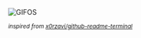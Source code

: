 <div align="justify">
<picture>
    <source media="(prefers-color-scheme: dark)" srcset="https://i.ibb.co/QNtryLw/output-gif.gif">
    <source media="(prefers-color-scheme: light)" srcset="https://i.ibb.co/QNtryLw/output-gif.gif">
    <img alt="GIFOS" src="https://i.ibb.co/QNtryLw/output-gif.gif">
</picture>

<sub><i>inspired from [x0rzavi/github-readme-terminal](https://github.com/x0rzavi/github-readme-terminal)</i></sub>

</div>

<!-- Image deletion URL: https://ibb.co/6PLgjzC/029e19b4d2215bbe72b59371cf302dc9 -->
